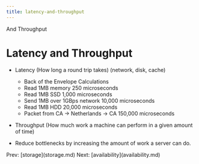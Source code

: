 ```yaml
---
title: latency-and-throughput
---
```


And Throughput

# Latency and Throughput

- Latency (How long a round trip takes) (network, disk, cache)

  - Back of the Envelope Calculations
  - Read 1MB memory 250 microseconds
  - Read 1MB SSD 1,000 microseconds
  - Send 1MB over 1GBps network 10,000 microseconds
  - Read 1MB HDD 20,000 microseconds
  - Packet from CA -\> Netherlands -\> CA 150,000 microseconds

- Throughput (How much work a machine can perform in a given amount of
  time)

- Reduce bottlenecks by increasing the amount of work a server can do.

Prev: \[storage](storage.md) Next:
\[availability](availability.md)
